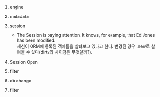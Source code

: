 1. engine
2. metadata
3. session
    - The Session is paying attention. It knows, for example, that Ed Jones has been modified. \
      세션이 ORM에 등록된 객체들을 살펴보고 있다고 한다. 변경된 경우 .new로 살펴볼 수 있다(dirty와 차이점은 무엇일까?). 

1. Session Open
2. filter
3. db change
4. filter